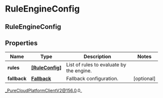# RuleEngineConfig

## RuleEngineConfig

## Properties

|Name | Type | Description | Notes|
|------------ | ------------- | ------------- | -------------|
| **rules** | [**[RuleConfig]**](RuleConfig) | List of rules to evaluate by the engine. | |
| **fallback** | [**Fallback**](Fallback) | Fallback configuration. | [optional] |



_PureCloudPlatformClientV2@156.0.0_
